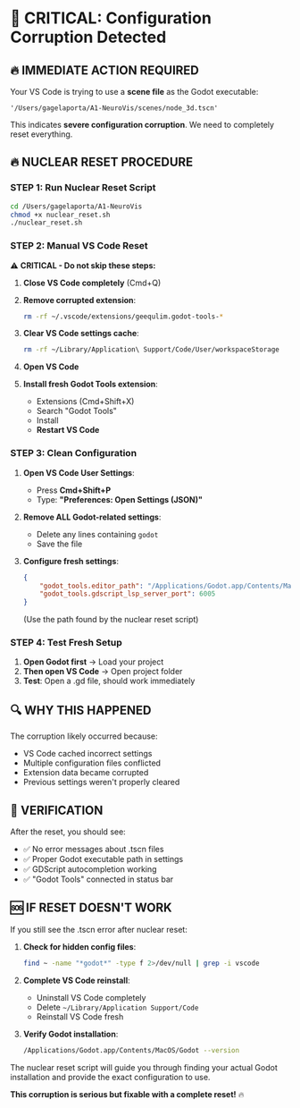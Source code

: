 # 🚨 CRITICAL: Configuration Corruption Detected

## 🔥 **IMMEDIATE ACTION REQUIRED**

Your VS Code is trying to use a **scene file** as the Godot executable:
```
'/Users/gagelaporta/A1-NeuroVis/scenes/node_3d.tscn'
```

This indicates **severe configuration corruption**. We need to completely reset everything.

## 🔥 **NUCLEAR RESET PROCEDURE**

### **STEP 1: Run Nuclear Reset Script**
```bash
cd /Users/gagelaporta/A1-NeuroVis
chmod +x nuclear_reset.sh
./nuclear_reset.sh
```

### **STEP 2: Manual VS Code Reset** 
⚠️ **CRITICAL - Do not skip these steps:**

1. **Close VS Code completely** (Cmd+Q)

2. **Remove corrupted extension**:
   ```bash
   rm -rf ~/.vscode/extensions/geequlim.godot-tools-*
   ```

3. **Clear VS Code settings cache**:
   ```bash
   rm -rf ~/Library/Application\ Support/Code/User/workspaceStorage
   ```

4. **Open VS Code**

5. **Install fresh Godot Tools extension**:
   - Extensions (Cmd+Shift+X)
   - Search "Godot Tools"
   - Install
   - **Restart VS Code**

### **STEP 3: Clean Configuration**

1. **Open VS Code User Settings**:
   - Press **Cmd+Shift+P**
   - Type: **"Preferences: Open Settings (JSON)"**

2. **Remove ALL Godot-related settings**:
   - Delete any lines containing `godot`
   - Save the file

3. **Configure fresh settings**:
   ```json
   {
       "godot_tools.editor_path": "/Applications/Godot.app/Contents/MacOS/Godot",
       "godot_tools.gdscript_lsp_server_port": 6005
   }
   ```
   (Use the path found by the nuclear reset script)

### **STEP 4: Test Fresh Setup**

1. **Open Godot first** → Load your project
2. **Then open VS Code** → Open project folder  
3. **Test**: Open a .gd file, should work immediately

## 🔍 **WHY THIS HAPPENED**

The corruption likely occurred because:
- VS Code cached incorrect settings
- Multiple configuration files conflicted
- Extension data became corrupted
- Previous settings weren't properly cleared

## 🎯 **VERIFICATION**

After the reset, you should see:
- ✅ No error messages about .tscn files
- ✅ Proper Godot executable path in settings
- ✅ GDScript autocompletion working
- ✅ "Godot Tools" connected in status bar

## 🆘 **IF RESET DOESN'T WORK**

If you still see the .tscn error after nuclear reset:

1. **Check for hidden config files**:
   ```bash
   find ~ -name "*godot*" -type f 2>/dev/null | grep -i vscode
   ```

2. **Complete VS Code reinstall**:
   - Uninstall VS Code completely
   - Delete `~/Library/Application Support/Code`
   - Reinstall VS Code fresh

3. **Verify Godot installation**:
   ```bash
   /Applications/Godot.app/Contents/MacOS/Godot --version
   ```

The nuclear reset script will guide you through finding your actual Godot installation and provide the exact configuration to use.

**This corruption is serious but fixable with a complete reset!** 🔥
